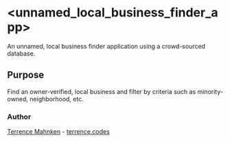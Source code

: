 # <unnamed_local_business_finder_app>

An unnamed, local business finder application using a crowd-sourced database.

## Purpose

Find an owner-verified, local business and filter by criteria such as minority-owned, neighborhood, etc.

### Author

[Terrence Mahnken](https://github.com/TerrenceMM2) - [terrence.codes](https://terrence.codes)
